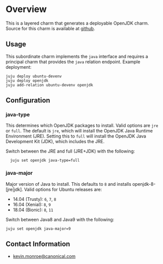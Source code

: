 # Overview

This is a layered charm that generates a deployable OpenJDK charm. Source for
this charm is available at
[github](https://github.com/juju-solutions/layer-openjdk).

## Usage

This subordinate charm implements the `java` interface and requires a principal
charm that provides the `java` relation endpoint. Example deployment:

    juju deploy ubuntu-devenv
    juju deploy openjdk
    juju add-relation ubuntu-devenv openjdk

## Configuration

### java-type

  This determines which OpenJDK packages to install. Valid options are `jre`
  or `full`. The default is `jre`, which will install the OpenJDK Java Runtime
  Environment (JRE). Setting this to `full` will install the OpenJDK Java
  Development Kit (JDK), which includes the JRE.

  Switch between the JRE and full (JRE+JDK) with the following:

      juju set openjdk java-type=full

### java-major

Major version of Java to install.  This defaults to `8` and installs
openjdk-8-[jre|jdk]. Valid options for Ubuntu releases are:

- 14.04 (Trusty): `6`, `7`, `8`
- 16.04 (Xenial): `8`, `9`
- 18.04 (Bionic): `8`, `11`

Switch between Java8 and Java9 with the following:

    juju set openjdk java-major=9

## Contact Information

- <kevin.monroe@canonical.com>
